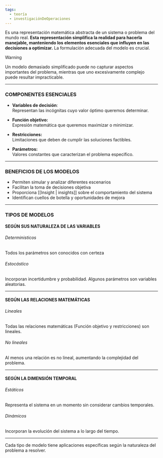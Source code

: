 ```yaml
---
tags:
  - teoría
  - investigaciónDeOperaciones
---
```

Es una representación matemática abstracta de un sistema o problema del mundo real. **Esta representación simplifica la realidad para hacerla manejable, manteniendo los elementos esenciales que influyen en las decisiones a optimizar.**
La formulación adecuada del modelo es crucial.

>[!WARNING]
>Un modelo demasiado simplificado puede no capturar aspectos importantes del problema, mientras que uno excesivamente complejo puede resultar impracticable.
___
### COMPONENTES ESENCIALES

- **Variables de decisión**:  
Representan las incógnitas cuyo valor óptimo queremos determinar.

- **Función objetivo:**  
Expresión matemática que queremos maximizar o minimizar.

- **Restricciones:**  
Limitaciones que deben de cumplir las soluciones factibles.

- **Parámetros:**  
Valores constantes que caracterizan el problema especifico.
___
### BENEFICIOS DE LOS MODELOS

- Permiten simular y analizar diferentes escenarios
- Facilitan la toma de decisiones objetiva
- Proporciona [[Insight | insights]] sobre el comportamiento del sistema
- Identifican cuellos de botella y oportunidades de mejora
___
### TIPOS DE MODELOS

#### SEGÚN SUS NATURALEZA DE LAS VARIABLES
###### Deterministicos
Todos los parámetros son conocidos con certeza
###### Estocástico
Incorporan incertidumbre y probabilidad. Algunos parámetros son variables aleatorias.
***
#### SEGÚN LAS RELACIONES MATEMÁTICAS
###### Lineales
Todas las relaciones matemáticas (Función objetivo y restricciones) son lineales.
###### No lineales
Al menos una relación es no lineal, aumentando la complejidad del problema.
***
#### SEGÚN LA DIMENSIÓN TEMPORAL
###### Estáticos
Representa el sistema en un momento sin considerar cambios temporales.
###### Dinámicos
Incorporan la evolución del sistema a lo largo del tiempo.
***

Cada tipo de modelo tiene aplicaciones específicas según la naturaleza del problema a resolver.